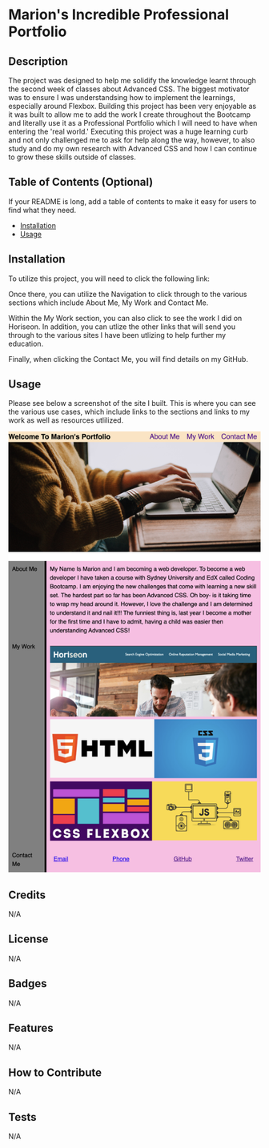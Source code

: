 # Marion's Incredible Professional Portfolio

## Description

The project was designed to help me solidify the knowledge learnt through the second week of classes about Advanced CSS. The biggest motivator was to ensure I was understandsing how to implement the learnings, especially around Flexbox. 
Building this project has been very enjoyable as it was built to allow me to add the work I create throughout the Bootcamp and literally use it as a Professional Portfolio which I will need to have when entering the 'real world.' Executing this project was a huge learning curb and not only challenged me to ask for help along the way, however, to also study and do my own research with Advanced CSS and how I can continue to grow these skills outside of classes.


## Table of Contents (Optional)

If your README is long, add a table of contents to make it easy for users to find what they need.

- [Installation](#installation)
- [Usage](#usage)


## Installation

To utilize this project, you will need to click the following link:

Once there, you can utilize the Navigation to click through to the various sections which include About Me, My Work and Contact Me.

Within the My Work section, you can also click to see the work I did on Horiseon. In addition, you can utlize the other links that will send you through to the various sites I have been utlizing to help further my education.

Finally, when clicking the Contact Me, you will find details on my GitHub.


## Usage

Please see below a screenshot of the site I built. This is where you can see the various use cases, which include links to the sections and links to my work as well as resources utlilized.

    
![alt text](assets/images/ScreenshotPortolio.png)

## Credits

N/A

## License

N/A

## Badges

N/A

## Features

N/A

## How to Contribute

N/A

## Tests

N/A